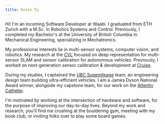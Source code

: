 ```yaml
---
title: Kevin Ta
---
```


Hi! I'm an incoming Software Developer at Waabi. I graduated from ETH Zurich with a M.Sc. in Robotics Systems and Control. Previously, I completed my Bachelor's at the University of British Columbia in Mechanical Engineering,  specializing in Mechatronics. 

My professional interests lie in multi-sensor systems, computer vision, and robotics. My research at the [CVL](https://vision.ee.ethz.ch/) focused on deep representation for multi-sensor SLAM and sensor calibration for autonomous vehicles. Previously, I worked on next-generation sensor calibration & development at [Cruise](https://getcruise.com). 

During my studies, I captained the [UBC Supemileage](https://supermileage.ca) team, an engineering design team building ultra-efficient vehicles. I am a James Dyson National Award winner, alongside my capstone team, for our work on the [Attentiv Catheter](https://www.attentivmedical.com/).

I'm motivated by working at the intersection of hardware and software, for the purpose of improving our day-to-day lives. Beyond my work and research, you'll find me crushing at the bouldering gym, meeting with my book club, or inviting folks over to play some board games.